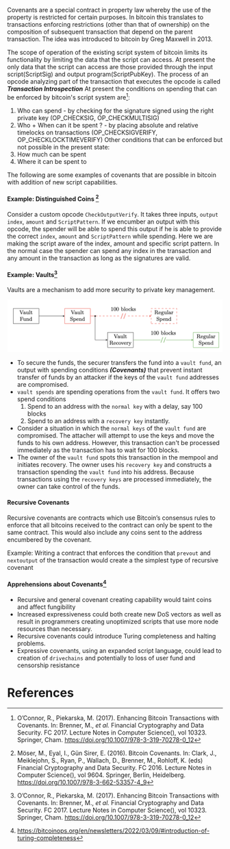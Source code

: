 Covenants are a special contract in property law whereby the use of the property is restricted for certain purposes. In bitcoin this translates to transactions enforcing restrictions (other than that of ownership) on the composition of subsequent transaction that depend on the parent transaction. The idea was introduced to bitcoin by Greg Maxwell in 2013. 

The scope of operation of the existing script system of bitcoin limits its functionality by limiting the data that the script can access. At present the only data that the script can access are those provided through the input script(ScriptSig) and output program(ScriptPubKey). The process of an opcode analyzing part of the transaction that executes the opcode is called ***Transaction Introspection*** 
At present the conditions on spending that can be enforced by bitcoin's script system are[^1]:
1. Who can spend - by checking for the signature signed using the right private key (OP_CHECKSIG, OP_CHECKMULTISIG)
2. Who + When can it be spent ? - by placing absolute and relative timelocks on transactions (OP_CHECKSIGVERIFY, OP_CHECKLOCKTIMEVERIFY)
Other conditions that can be enforced but not possible in the present state:
1. How much can be spent
2. Where it can be spent to 

The following are some examples of covenants that are possible in bitcoin with addition of new script capabilities. 
#### Example: Distinguished Coins [^2]
Consider a custom opcode `CheckOutputVerify`. It takes three inputs, `output index`, `amount` and `ScriptPattern`. If we encumber an output with this opcode, the spender will be able to spend this output if he is able to provide the correct `index`, `amount` and `ScriptPattern` while spending. Here we are making the script aware of the index, amount and specific script pattern. In the normal case the spender can spend any index in the transaction and any amount in the transaction as long as the signatures are valid. 

#### Example: Vaults[^1]
Vaults are a mechanism to add more security to private key management.

![](vaults_illustration.png)

- To secure the funds, the securer transfers the fund into a `vault fund`, an output with spending conditions ***(Covenants)*** that prevent instant transfer of funds by an attacker if the keys of the `vault fund` addresses are compromised. 
- `vault spends` are spending operations from the `vault fund`. It offers two spend conditions
	 1.  Spend to an address with the `normal key` with a delay, say 100 blocks
	 2. Spend to an address with a `recovery key` instantly. 
 - Consider a situation in which the `normal keys` of the `vault fund` are compromised. The attacher will attempt to use the keys and move the funds to his own address. However, this transaction can't be processed immediately as the transaction has to wait for 100 blocks. 
 - The owner of the `vault fund` spots this transaction in the mempool and initiates recovery. The owner uses his `recovery key` and constructs a transaction spending the `vault fund` into his address. Because transactions using the `recovery keys` are processed immediately, the owner can take control of the funds. 
#### Recursive Covenants
Recursive covenants are contracts which use Bitcoin’s consensus rules to enforce that all bitcoins received to the contract can only be spent to the same contract. This would also include any coins sent to the address encumbered by the covenant. 

Example: Writing a contract that enforces the condition that `prevout` and `nextoutput` of the transaction would create a the simplest type of recursive covenant 

#### Apprehensions about Covenants[^3]
- Recursive and general covenant creating capability would taint coins and affect fungibility 
- Increased expressiveness could both create new DoS vectors as well as result in programmers creating unoptimized scripts that use more node resources than necessary.
- Recursive covenants could introduce Turing completeness and halting problems. 
- Expressive covenants, using an expanded script language, could lead to creation of `drivechains` and potentially to loss of user fund and censorship resistance

# References

[^1]: O’Connor, R., Piekarska, M. (2017). Enhancing Bitcoin Transactions with Covenants. In: Brenner, M., _et al._ Financial Cryptography and Data Security. FC 2017. Lecture Notes in Computer Science(), vol 10323. Springer, Cham. https://doi.org/10.1007/978-3-319-70278-0_12
[^2]: Möser, M., Eyal, I., Gün Sirer, E. (2016). Bitcoin Covenants. In: Clark, J., Meiklejohn, S., Ryan, P., Wallach, D., Brenner, M., Rohloff, K. (eds) Financial Cryptography and Data Security. FC 2016. Lecture Notes in Computer Science(), vol 9604. Springer, Berlin, Heidelberg. https://doi.org/10.1007/978-3-662-53357-4_9
[^3]: https://bitcoinops.org/en/newsletters/2022/03/09/#introduction-of-turing-completeness